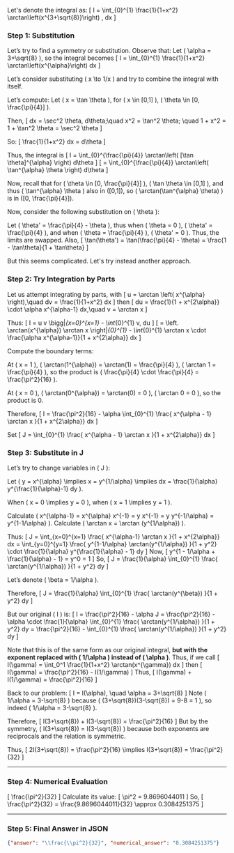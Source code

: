 Let's denote the integral as:
\[
I = \int_{0}^{1} \frac{1}{1+x^2} \arctan\left(x^{3+\sqrt{8}}\right) \, dx
\]

### Step 1: Substitution

Let’s try to find a symmetry or substitution. Observe that:
Let \( \alpha = 3+\sqrt{8} \), so the integral becomes
\[
I = \int_{0}^{1} \frac{1}{1+x^2} \arctan\left(x^{\alpha}\right) dx
\]

Let’s consider substituting \( x \to 1/x \) and try to combine the integral with itself.

Let’s compute:
Let \( x = \tan \theta \), for \( x \in [0,1] \), \( \theta \in [0, \frac{\pi}{4}] \).

Then,
\[
dx = \sec^2 \theta\, d\theta;\quad x^2 = \tan^2 \theta; \quad 1 + x^2 = 1 + \tan^2 \theta = \sec^2 \theta
\]

So:
\[
\frac{1}{1+x^2} dx = d\theta
\]

Thus, the integral is
\[
I = \int_{0}^{\frac{\pi}{4}} \arctan\left( [\tan \theta]^{\alpha} \right) d\theta
\]
\[
= \int_{0}^{\frac{\pi}{4}} \arctan\left( \tan^{\alpha} \theta \right) d\theta
\]

Now, recall that for \( \theta \in [0, \frac{\pi}{4}] \), \( \tan \theta \in [0,1] \), and thus \( \tan^{\alpha} \theta \) also in \([0,1]\), so \( \arctan(\tan^{\alpha} \theta) \) is in \([0, \frac{\pi}{4}]\).

Now, consider the following substitution on \( \theta \):

Let \( \theta' = \frac{\pi}{4} - \theta \), thus when \( \theta = 0 \), \( \theta' = \frac{\pi}{4} \), and when \( \theta = \frac{\pi}{4} \), \( \theta' = 0 \).
Thus, the limits are swapped. Also,
\[
\tan(\theta') = \tan(\frac{\pi}{4} - \theta) = \frac{1 - \tan\theta}{1 + \tan\theta}
\]

But this seems complicated. Let's try instead another approach.

### Step 2: Try Integration by Parts

Let us attempt integrating by parts, with
\[
u = \arctan \left( x^{\alpha} \right),\quad dv = \frac{1}{1+x^2} dx
\]
then
\[
du = \frac{1}{1 + x^{2\alpha}} \cdot \alpha x^{\alpha-1} dx,\quad v = \arctan x
\]

Thus:
\[
I = u v \bigg|_{x=0}^{x=1} - \int_{0}^{1} v\, du
\]
\[
= \left. \arctan(x^{\alpha}) \arctan x \right|_{0}^{1} - \int_{0}^{1} \arctan x \cdot \frac{\alpha x^{\alpha-1}}{1 + x^{2\alpha}} dx
\]

Compute the boundary terms:

At \( x = 1 \), \( \arctan(1^{\alpha}) = \arctan(1) = \frac{\pi}{4} \), \( \arctan 1 = \frac{\pi}{4} \), so the product is \( \frac{\pi}{4} \cdot \frac{\pi}{4} = \frac{\pi^2}{16} \).

At \( x = 0 \), \( \arctan(0^{\alpha}) = \arctan(0) = 0 \), \( \arctan 0 = 0 \), so the product is 0.

Therefore,
\[
I = \frac{\pi^2}{16} - \alpha \int_{0}^{1} \frac{ x^{\alpha - 1} \arctan x }{1 + x^{2\alpha}} dx
\]

Set
\[
J = \int_{0}^{1} \frac{ x^{\alpha - 1} \arctan x }{1 + x^{2\alpha}} dx
\]

### Step 3: Substitute in J

Let’s try to change variables in \( J \):

Let \( y = x^{\alpha} \implies x = y^{1/\alpha} \implies dx = \frac{1}{\alpha} y^{\frac{1}{\alpha}-1} dy \).

When \( x = 0 \implies y = 0 \), when \( x = 1 \implies y = 1 \).

Calculate \( x^{\alpha-1} = x^{\alpha} x^{-1} = y x^{-1} = y y^{-1/\alpha} = y^{1-1/\alpha} \).
Calculate \( \arctan x = \arctan (y^{1/\alpha}) \).

Thus:
\[
J = \int_{x=0}^{x=1} \frac{ x^{\alpha-1} \arctan x }{1 + x^{2\alpha}} dx
= \int_{y=0}^{y=1} \frac{ y^{1-1/\alpha} \arctan(y^{1/\alpha}) }{1 + y^2} \cdot \frac{1}{\alpha} y^{\frac{1}{\alpha} - 1} dy
\]
Now,
\[
y^{1 - 1/\alpha + \frac{1}{\alpha} - 1} = y^0 = 1
\]
So,
\[
J = \frac{1}{\alpha} \int_{0}^{1} \frac{ \arctan(y^{1/\alpha}) }{1 + y^2} dy
\]

Let’s denote \( \beta = 1/\alpha \).

Therefore,
\[
J = \frac{1}{\alpha} \int_{0}^{1} \frac{ \arctan(y^{\beta}) }{1 + y^2} dy
\]

But our original \( I \) is:
\[
I = \frac{\pi^2}{16} - \alpha J
= \frac{\pi^2}{16} - \alpha \cdot \frac{1}{\alpha} \int_{0}^{1} \frac{ \arctan(y^{1/\alpha}) }{1 + y^2} dy
= \frac{\pi^2}{16} - \int_{0}^{1} \frac{ \arctan(y^{1/\alpha}) }{1 + y^2} dy
\]

Note that this is of the same form as our original integral, **but with the exponent replaced with \( 1/\alpha \) instead of \( \alpha \)**. Thus, if we call
\[
I(\gamma) = \int_0^1 \frac{1}{1+x^2} \arctan(x^{\gamma}) dx
\]
then
\[
I(\gamma) = \frac{\pi^2}{16} - I(1/\gamma)
\]
Thus,
\[
I(\gamma) + I(1/\gamma) = \frac{\pi^2}{16}
\]

Back to our problem:
\[
I = I(\alpha), \quad \alpha = 3+\sqrt{8}
\]
Note \( 1/\alpha = 3-\sqrt{8} \) because \( (3+\sqrt{8})(3-\sqrt{8}) = 9-8 = 1 \), so indeed \( 1/\alpha = 3-\sqrt{8} \).

Therefore,
\[
I(3+\sqrt{8}) + I(3-\sqrt{8}) = \frac{\pi^2}{16}
\]
But by the symmetry, \( I(3+\sqrt{8}) = I(3-\sqrt{8}) \) because both exponents are reciprocals and the relation is symmetric.

Thus,
\[
2I(3+\sqrt{8}) = \frac{\pi^2}{16} \implies I(3+\sqrt{8}) = \frac{\pi^2}{32}
\]

---

### Step 4: Numerical Evaluation

\[
\frac{\pi^2}{32}
\]
Calculate its value:
\[
\pi^2 = 9.8696044011
\]
So,
\[
\frac{\pi^2}{32} = \frac{9.8696044011}{32} \approx 0.3084251375
\]

---

### Step 5: Final Answer in JSON

```json
{"answer": "\\frac{\\pi^2}{32}", "numerical_answer": "0.3084251375"}
```